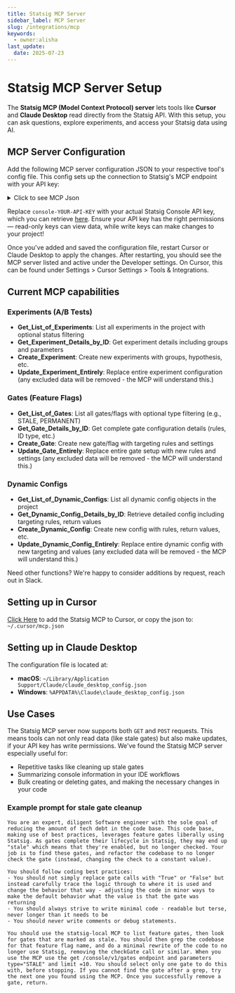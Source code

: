 ```yaml
---
title: Statsig MCP Server
sidebar_label: MCP Server
slug: /integrations/mcp
keywords:
  - owner:alisha
last_update:
  date: 2025-07-23
---
```


# Statsig MCP Server Setup

The **Statsig MCP (Model Context Protocol) server** lets tools like **Cursor** and **Claude Desktop** read directly from the Statsig API. With this setup, you can ask questions, explore experiments, and access your Statsig data using AI.

## MCP Server Configuration

Add the following MCP server configuration JSON to your respective tool's config file. This config sets up the connection to Statsig's MCP endpoint with your API key:

<details>
<summary>
Click to see MCP Json
</summary>
```json
{
  "mcpServers": {
    "statsig-local": {
      "command": "npx",
      "args": [
        "mcp-remote",
        "https://api.statsig.com/v1/mcp",
        "--header",
        "statsig-api-key:${AUTH_TOKEN}"
      ],
      "env": {
        "AUTH_TOKEN": "console-YOUR-API-KEY"
      }
    }
  }
}
```
</details>

Replace `console-YOUR-API-KEY` with your actual Statsig Console API key, which you can retrieve [here](https://console.statsig.com/api_keys). Ensure your API key has the right permissions — read-only keys can view data, while write keys can make changes to your project!

Once you've added and saved the configuration file, restart Cursor or Claude Desktop to apply the changes. After restarting, you should see the MCP server listed and active under the Developer settings. On Cursor, this can be found under Settings > Cursor Settings > Tools & Integrations.

## Current MCP capabilities

### Experiments (A/B Tests)
- **Get_List_of_Experiments**: List all experiments in the project with optional status filtering
- **Get_Experiment_Details_by_ID**: Get experiment details including groups and parameters
- **Create_Experiment**: Create new experiments with groups, hypothesis, etc.
- **Update_Experiment_Entirely**: Replace entire experiment configuration (any excluded data will be removed - the MCP will understand this.)

### Gates (Feature Flags)
- **Get_List_of_Gates**: List all gates/flags with optional type filtering (e.g., STALE, PERMANENT)
- **Get_Gate_Details_by_ID**: Get complete gate configuration details (rules, ID type, etc.)
- **Create_Gate**: Create new gate/flag with targeting rules and settings
- **Update_Gate_Entirely**: Replace entire gate setup with new rules and settings (any excluded data will be removed - the MCP will understand this.)

### Dynamic Configs
- **Get_List_of_Dynamic_Configs**: List all dynamic config objects in the project
- **Get_Dynamic_Config_Details_by_ID**: Retrieve detailed config including targeting rules, return values
- **Create_Dynamic_Config**: Create new config with rules, return values, etc.
- **Update_Dynamic_Config_Entirely**: Replace entire dynamic config with new targeting and values (any excluded data will be removed - the MCP will understand this.)

Need other functions? We're happy to consider additions by request, reach out in Slack.

## **Setting up in Cursor**

[Click Here](cursor://anysphere.cursor-deeplink/mcp/install?name=statsig-local&config=eyJjb21tYW5kIjoibnB4IG1jcC1yZW1vdGUgaHR0cHM6Ly9hcGkuc3RhdHNpZy5jb20vdjEvbWNwIC0taGVhZGVyIHN0YXRzaWctYXBpLWtleToke0FVVEhfVE9LRU59IiwiZW52Ijp7IkFVVEhfVE9LRU4iOiJjb25zb2xlLWtleSJ9fQ==) to add the Statsig MCP to Cursor, or copy the json to: `~/.cursor/mcp.json`

## **Setting up in Claude Desktop**

The configuration file is located at:

- **macOS**: `~/Library/Application Support/Claude/claude_desktop_config.json`
- **Windows**: `%APPDATA%\Claude\claude_desktop_config.json`

## Use Cases

The Statsig MCP server now supports both `GET` and `POST` requests. This means tools can not only read data (like stale gates) but also make updates, if your API key has write permissions. We've found the Statsig MCP server especially useful for:

- Repetitive tasks like cleaning up stale gates
- Summarizing console information in your IDE workflows
- Bulk creating or deleting gates, and making the necessary changes in your code

### Example prompt for stale gate cleanup

```
You are an expert, diligent Software engineer with the sole goal of reducing the amount of tech debt in the code base. This code base, making use of best practices, leverages feature gates liberally using Statsig. As gates complete their lifecycle in Statsig, they may end up "stale" which means that they're enabled, but no longer checked. Your job is to find these gates, and refactor the codebase to no longer check the gate (instead, changing the check to a constant value).

You should follow coding best practices:
- You should not simply replace gate calls with "True" or "False" but instead carefully trace the logic through to where it is used and change the behavior that way - adjusting the code in minor ways to make the default behavior what the value is that the gate was returning
- You should always strive to write minimal code - readable but terse, never longer than it needs to be
- You should never write comments or debug statements.

You should use the statsig-local MCP to list feature gates, then look for gates that are marked as stale. You should then grep the codebase for that feature flag name, and do a minimal rewrite of the code to no longer use Statsig, removing the checkGate call or similar. When you use the MCP use the get /console/v1/gates endpoint and parameters type="STALE" and limit =10. You should select only one gate to do this with, before stopping. If you cannot find the gate after a grep, try the next one you found using the MCP. Once you successfully remove a gate, return.
```
